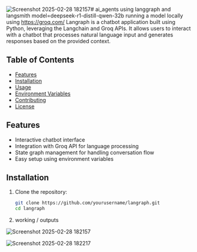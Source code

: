 ![Screenshot 2025-02-28 182157](https://github.com/user-attachments/assets/3645bcfd-9be3-4873-a04f-259f4db76c7e)# ai_agents
using langgraph and langsmith 
model=deepseek-r1-distill-qwen-32b
running a model locally using https://groq.com/
Langraph is a chatbot application built using Python, leveraging the Langchain and Groq APIs. It allows users to interact with a chatbot that processes natural language input and generates responses based on the provided context.

## Table of Contents

- [Features](#features)
- [Installation](#installation)
- [Usage](#usage)
- [Environment Variables](#environment-variables)
- [Contributing](#contributing)
- [License](#license)

## Features

- Interactive chatbot interface
- Integration with Groq API for language processing
- State graph management for handling conversation flow
- Easy setup using environment variables

## Installation

1. Clone the repository:

   ```bash
   git clone https://github.com/yourusername/langraph.git
   cd langraph

2. working / outputs
   
![Screenshot 2025-02-28 182157](https://github.com/user-attachments/assets/780849d7-49d6-412b-ba3f-d310af49137c)

 

![Screenshot 2025-02-28 182217](https://github.com/user-attachments/assets/f5a7b7b2-b58c-4796-8746-e16d194619d5)
